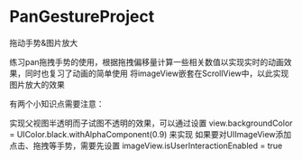 # PanGestureProject
拖动手势&amp;图片放大

练习pan拖拽手势的使用，根据拖拽偏移量计算一些相关数值以实现实时的动画效果，同时也复习了动画的简单使用
将imageView嵌套在ScrollView中，以此实现图片放大的效果

有两个小知识点需要注意：

实现父视图半透明而子试图不透明的效果，可以通过设置
view.backgroundColor = UIColor.black.withAlphaComponent(0.9)
来实现
如果要对UIImageView添加点击、拖拽等手势，需要先设置
imageView.isUserInteractionEnabled = true


